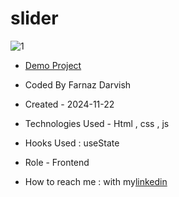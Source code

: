 # slider

![1](https://github.com/user-attachments/assets/e57afe65-95de-4363-9974-dfd47da1404b)

- [Demo Project]()

- Coded By Farnaz Darvish

- Created - 2024-11-22

- Technologies Used - Html , css , js 

- Hooks Used : useState 

- Role - Frontend

- How to reach me : with my[linkedin](https://www.linkedin.com/in/farnaz-darvish/)
